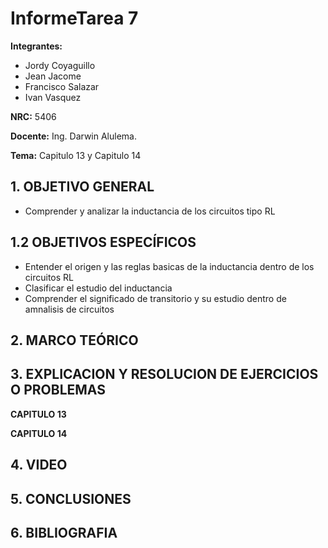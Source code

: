 # InformeTarea 7
**Integrantes:**
- Jordy Coyaguillo
- Jean Jacome
- Francisco Salazar
- Ivan Vasquez



 **NRC:** 5406
 
 **Docente:** Ing. Darwin Alulema.
 
 **Tema:** Capitulo 13 y Capitulo 14
 
 ## 1. OBJETIVO GENERAL
 - Comprender y analizar la inductancia de los circuitos tipo RL

 ## 1.2 OBJETIVOS ESPECÍFICOS
 - Entender el origen y las reglas basicas de la inductancia dentro de los circuitos RL
 - Clasificar el estudio del inductancia
 - Comprender el significado de transitorio y su estudio dentro de amnalisis de circuitos
 
 ## 2. MARCO TEÓRICO
 
 ## 3. EXPLICACION Y RESOLUCION DE EJERCICIOS O PROBLEMAS 
 
 **CAPITULO 13**
 
 
 **CAPITULO 14**



 ## 4. VIDEO

 ## 5. CONCLUSIONES


 ## 6. BIBLIOGRAFIA




